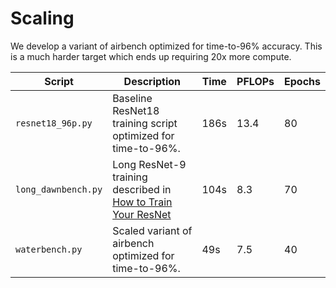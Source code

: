 # Scaling

We develop a variant of airbench optimized for time-to-96% accuracy.
This is a much harder target which ends up requiring 20x more compute.

| Script | Description | Time | PFLOPs | Epochs |
| - | - | - | - | - | 
| `resnet18_96p.py` | Baseline ResNet18 training script optimized for time-to-96%. | 186s | 13.4 | 80 |
| `long_dawnbench.py` | Long ResNet-9 training described in [How to Train Your ResNet](https://myrtle.ai/learn/how-to-train-your-resnet-8-bag-of-tricks/) | 104s | 8.3 | 70 |
| `waterbench.py` | Scaled variant of airbench optimized for time-to-96%. | 49s | 7.5 | 40 |

